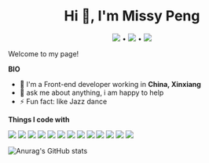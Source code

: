 <center><h1>Hi 👋, I'm Missy Peng</h1></center>

<p align="center">
    <a src="https://github.com/MissyPeng"><img src="https://img.shields.io/badge/-MissyPeng-%23181717?style=flat-square&logo=github"></a> • 
    <a href="https://twitter.com/intent/follow?screen_name=z2candie&tw_p=followbutton"><img 
                                                                                            src="https://img.shields.io/twitter/url?label=z2candie&style=social&url=https%3A%2F%2Ftwitter.com%2Fz2candie"></a> •  
    <a src="https://blog.csdn.net/Superman_peng"><img src="https://img.shields.io/badge/-MissyPeng-%23181717?style=flat-square&logo=blogger"></a>
</p>

Welcome to my page!

**BIO** 

- 🔭 I'm a Front-end developer working in **China, Xinxiang**
- 💬 ask me about anything, i am happy to help
- ⚡ Fun fact: like Jazz dance

**Things I code with**

<p>
	<img src="https://img.shields.io/badge/-HTML5-%23E44D27?style=for-the-badge&logo=html5&logoColor=ffffff"/>
	<img src="https://img.shields.io/badge/-CSS3-%231572B6?style=for-the-badge&logo=css3"/>
	<img src="https://img.shields.io/badge/-JavaScript-%23F7DF1C?style=for-the-badge&logo=javascript&logoColor=000000&labelColor=%23F7DF1C&color=%23FFCE5A"/>	
	<img src="https://img.shields.io/badge/-Vue.js-%232c3e50?style=for-the-badge&logo=vuedotjs"/>	
	<img src="https://img.shields.io/badge/webpack-%238DD6F9.svg?style=for-the-badge&logo=webpack&logoColor=black"/>	
	<img src="https://img.shields.io/badge/NPM-%23000000.svg?style=for-the-badge&logo=npm&logoColor=white"/>	
    <img src="https://img.shields.io/badge/-TypeScript-007ACC?style=for-the-badge&logo=typescript&logoColor=white"/>
    <img src="https://img.shields.io/badge/node.js-6DA55F?style=for-the-badge&logo=node.js&logoColor=white"/>
    <img src="https://img.shields.io/badge/less-2B4C80?style=for-the-badge&logo=less&logoColor=white"/>
    <img src="https://img.shields.io/badge/SASS-hotpink.svg?style=for-the-badge&logo=SASS&logoColor=white"/>
    <img src="https://img.shields.io/badge/-Git-%23F05032?style=for-the-badge&logo=git&logoColor=%23ffffff"/>    
    <img src="https://img.shields.io/badge/Visual%20Studio%20Code-0078d7.svg?style=for-the-badge&logo=visual-studio-code&logoColor=white"/>    
    <img src="https://img.shields.io/badge/figma-%23F24E1E.svg?style=for-the-badge&logo=figma&logoColor=white"/>

</p>


![Anurag's GitHub stats](https://github-readme-stats.vercel.app/api?username=MissyPeng&show_icons=true&theme=radical)
